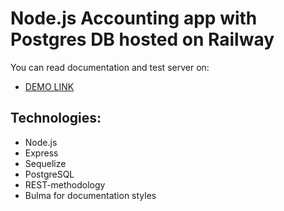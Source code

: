 # Node.js Accounting app with Postgres DB hosted on Railway

You can read documentation and test server on:
- [DEMO LINK](https://accounting-app-with-db-production.up.railway.app/)

## Technologies:
- Node.js
- Express
- Sequelize
- PostgreSQL
- REST-methodology
- Bulma for documentation styles
